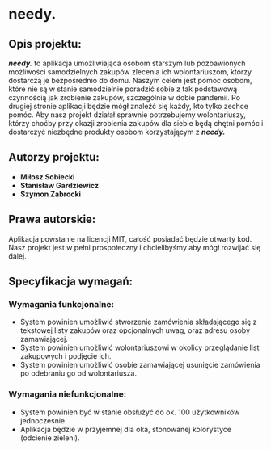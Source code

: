 # needy.

## Opis projektu:
  ***needy.*** to aplikacja umożliwiająca osobom starszym lub pozbawionych możliwości samodzielnych zakupów zlecenia ich wolontariuszom, 
którzy dostarczą je bezpośrednio do domu. Naszym celem jest pomoc osobom, które nie są w stanie samodzielnie poradzić sobie z tak podstawową czynnością jak zrobienie zakupów, szczególnie w dobie pandemii. 
  Po drugiej stronie aplikacji będzie mógł znaleźć się każdy, kto tylko zechce pomóc. Aby nasz projekt działał sprawnie potrzebujemy wolontariuszy, którzy choćby przy okazji zrobienia zakupów dla siebie będą chętni pomóc i dostarczyć niezbędne produkty osobom korzystającym z ***needy.*** 


## Autorzy projektu: 
-	**Miłosz Sobiecki**
-	**Stanisław Gardziewicz**
-	**Szymon Zabrocki**

## Prawa autorskie:
Aplikacja powstanie na licencji MIT, całość posiadać będzie otwarty kod. Nasz projekt jest w pełni prospołeczny i chcielibyśmy aby mógł rozwijać się dalej.

## Specyfikacja wymagań:
### Wymagania funkcjonalne:
- System powinien umożliwić stworzenie zamówienia składającego się z tekstowej listy zakupów oraz opcjonalnych uwag, oraz adresu osoby zamawiającej. 
- System powinien umożliwić wolontariuszowi w okolicy przeglądanie list zakupowych i podjęcie ich.
- System powinien umożliwić osobie zamawiającej usunięcie zamówienia po odebraniu go od wolontariusza.

### Wymagania niefunkcjonalne:
- System powinien być w stanie obsłużyć do ok. 100 użytkowników jednocześnie.
- Aplikacja będzie w przyjemnej dla oka, stonowanej kolorystyce (odcienie zieleni). 


